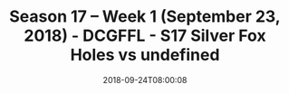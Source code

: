 ---
title: Season 17 – Week 1 (September 23, 2018) - DCGFFL - S17 Silver Fox Holes vs
  undefined
teams-score:
- team: _teams/s17-silver.md
  score: 20
- team: ''
  score: 7
mvp: TBD
game-ball: TBD
sportsperson: TBD
season: 17
week: 1
date: '2018-09-24T08:00:08'
pageid: season-17-week-1-september-23-2018-6706-vs-6700
---
